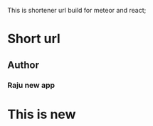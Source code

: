 This is shortener url build for meteor and react;
# Short url

## Author

### Raju new app

# This is new
